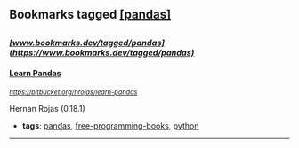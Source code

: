 ## Bookmarks tagged [[pandas]](https://www.bookmarks.dev/search?q=[pandas])

_<sup><sup>[www.bookmarks.dev/tagged/pandas](https://www.bookmarks.dev/tagged/pandas)</sup></sup>_
---
#### [Learn Pandas](https://bitbucket.org/hrojas/learn-pandas)
_<sup>https://bitbucket.org/hrojas/learn-pandas</sup>_

Hernan Rojas (0.18.1)
* **tags**: [pandas](../tagged/pandas.md), [free-programming-books](../tagged/free-programming-books.md), [python](../tagged/python.md)
---
